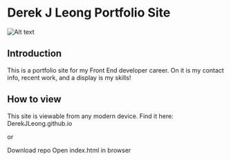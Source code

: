 # Derek J Leong Portfolio Site

![Alt text](/img/portfolioproject.png")

## Introduction

This is a portfolio site for my Front End developer career.
On it is my contact info, recent work, and a display is my skills!

## How to view

This site is viewable from any modern device.
Find it here:
DerekJLeong.github.io

or

Download repo
Open index.html in browser
